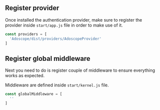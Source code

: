 ## Register provider

Once installed the authentication provider, make sure to register the provider inside `start/app.js` file in order to make use of it.

```js
const providers = [
  'Adoscope/dist/providers/AdoscopeProvider'
]
```

## Register global middleware

Next you need to do is register couple of middleware to ensure everything works as expected.

Middleware are defined inside `start/kernel.js` file.

```js
const globalMiddleware = [
  ''
]
```
